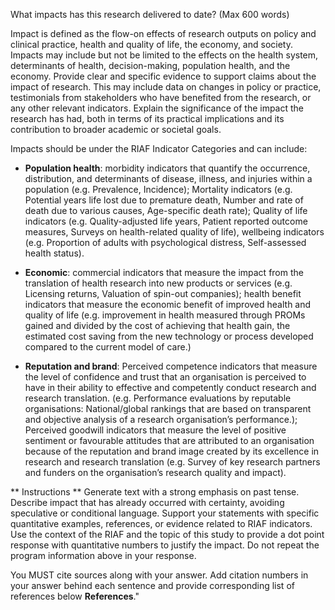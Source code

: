 What impacts has this research delivered to date? (Max 600 words)

Impact is defined as the flow-on effects of research outputs on policy and clinical practice, health and quality of life, the economy, and society. Impacts may include but not be limited to the effects on the health system, determinants of health, decision-making, population health, and the economy. Provide clear and specific evidence to support claims about the impact of research. This may include data on changes in policy or practice, testimonials from stakeholders who have benefited from the research, or any other relevant indicators. Explain the significance of the impact the research has had, both in terms of its practical implications and its contribution to broader academic or societal goals.

Impacts should be under the RIAF Indicator Categories and can include:
- **Population health**: morbidity indicators that quantify the occurrence, distribution, and determinants of disease, illness, and injuries within a population (e.g. Prevalence, Incidence); Mortality indicators (e.g. Potential years life lost due to premature death, Number and rate of death due to various causes, Age-specific death rate); Quality of life indicators (e.g. Quality-adjusted life years, Patient reported outcome measures, Surveys on health-related quality of life), wellbeing indicators (e.g. Proportion of adults with psychological distress, Self-assessed health status).

- **Economic**: commercial indicators  that measure the impact from the translation of health research into new products or services (e.g. Licensing returns, Valuation of spin-out companies); health benefit indicators that measure the economic benefit of improved health and quality of life (e.g. improvement in health measured through PROMs gained and divided by the cost of achieving that health gain, the estimated cost saving from the new technology or process developed compared to the current model of care.)

- **Reputation and brand**: Perceived competence indicators that measure the level of confidence and trust that an organisation is perceived to have in their ability to effective and competently conduct research and research translation. (e.g. Performance evaluations by reputable organisations: National/global rankings that are based on transparent and objective analysis of a research organisation’s performance.); Perceived goodwill indicators that measure the level of positive sentiment or favourable attitudes that are attributed to an organisation because of the reputation and brand image created by its excellence in research and research translation (e.g. Survey of key research partners and funders on the organisation’s research quality and impact).


** Instructions **
Generate text with a strong emphasis on past tense.
Describe impact that has already occurred with certainty, avoiding speculative or conditional language.
Support your statements with specific quantitative examples, references, or evidence related to RIAF indicators.
Use the context of the RIAF and the topic of this study to provide a dot point response with quantitative numbers to justify the impact.
Do not repeat the program information above in your response.

You MUST cite sources along with your answer. Add citation numbers in your answer behind each sentence and provide corresponding list of references below **References**."
